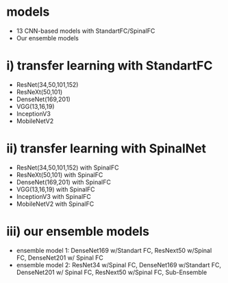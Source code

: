 # models
- 13 CNN-based models with StandartFC/SpinalFC
- Our ensemble models
# i) transfer learning with StandartFC
- ResNet(34,50,101,152)
- ResNeXt(50,101)
- DenseNet(169,201)
- VGG(13,16,19)
- InceptionV3
- MobileNetV2
# ii) transfer learning with SpinalNet
- ResNet(34,50,101,152) with SpinalFC
- ResNeXt(50,101) with SpinalFC
- DenseNet(169,201) with SpinalFC
- VGG(13,16,19) with SpinalFC
- InceptionV3 with SpinalFC
- MobileNetV2 with SpinalFC
# iii) our ensemble models
- ensemble model 1: DenseNet169 w/Standart FC, ResNext50 w/Spinal FC, DenseNet201 w/ Spinal FC
- ensemble model 2: ResNet34 w/Spinal FC, DenseNet169 w/Standart FC, DenseNet201 w/ Spinal FC, ResNext50 w/Spinal FC, Sub-Ensemble
